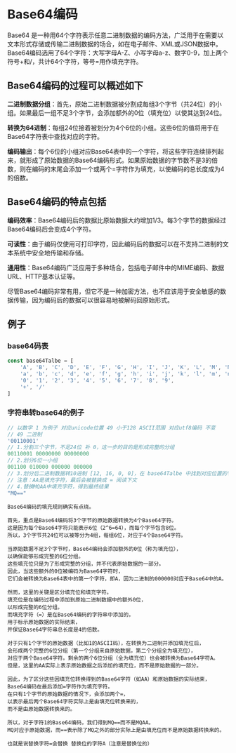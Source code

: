 # Base64编码
Base64 是一种用64个字符表示任意二进制数据的编码方法，广泛用于在需要以文本形式存储或传输二进制数据的场合，如在电子邮件、XML或JSON数据中。Base64编码选用了64个字符：大写字母A-Z、小写字母a-z、数字0-9，加上两个符号+和/，共计64个字符，等号=用作填充字符。

## Base64编码的过程可以概述如下

**二进制数据分组**：首先，原始二进制数据被分割成每组3个字节（共24位）的小组。如果最后一组不足3个字节，会添加额外的0位（填充位）以使其达到24位。

**转换为64进制**：每组24位接着被划分为4个6位的小组。这些6位的值将用于在Base64字符表中查找对应的字符。

**编码输出**：每个6位的小组对应Base64表中的一个字符，将这些字符连续排列起来，就形成了原始数据的Base64编码形式。如果原始数据的字节数不是3的倍数，则在编码的末尾会添加一个或两个=字符作为填充，以使编码的总长度成为4的倍数。

## Base64编码的特点包括

**编码效率**：Base64编码后的数据比原始数据大约增加1/3。每3个字节的数据经过Base64编码后会变成4个字符。

**可读性**：由于编码仅使用可打印字符，因此编码后的数据可以在不支持二进制的文本系统中安全地传输和存储。

**通用性**：Base64编码广泛应用于多种场合，包括电子邮件中的MIME编码、数据URL、HTTP基本认证等。

尽管Base64编码非常有用，但它不是一种加密方法，也不应该用于安全敏感的数据传输，因为编码后的数据可以很容易地被解码回原始形式。

## 例子
### base64码表
```js
const base64Talbe = [
    'A', 'B', 'C', 'D', 'E', 'F', 'G', 'H', 'I', 'J', 'K', 'L', 'M', 'N', 'O', 'P', 'Q', 'R', 'S', 'T', 'U', 'V', 'W', 'X', 'Y', 'Z', 
    'a', 'b', 'c', 'd', 'e', 'f', 'g', 'h', 'i', 'j', 'k', 'l', 'm', 'n', 'o', 'p', 'q', 'r', 's', 't', 'u', 'v', 'w', 'x', 'y', 'z',
    '0', '1', '2', '3', '4', '5', '6', '7', '8', '9',
    '+', '/'
]
```
### 字符串转base64的例子
```js
// 以数字 1 为例子 对应unicode位置 49 小于128 ASCII范围 对应utf8编码 不变
// 49 二进制
'00110001'
// 1.分割三个字节，不足24位 补 0，这一步的目的是形成完整的分组
00110001 00000000 00000000
// 2.划分6位一小组
001100 010000 000000 000000
// 3.划分后二进制数据转10进制 [12, 16, 0, 0]，在 base64Talbe 中找到对应位置的字符可以得到 MQAA
// 注意：AA是填充字符，最后会被替换成 = 阅读下文
// 4.替换MQAA中填充字符，得到最终结果
"MQ=="
```
``` info
Base64编码的填充规则确实有点绕。

首先，重点是Base64编码将3个字节的原始数据转换为4个Base64字符。
这是因为每个Base64字符只能表示6位（2^6=64），而每个字节包含8位。
所以，3个字节共24位可以被等分为4组，每组6位，对应于4个Base64字符。

当原始数据不足3个字节时，Base64编码会添加额外的0位（称为填充位），
以确保能够形成完整的6位分组。
这些填充位只是为了形成完整的分组，并不代表原始数据的一部分。
因此，当这些额外的0位被编码为Base64字符时，
它们会被转换为Base64表中的第一个字符，即A，因为二进制的000000对应于Base64中的A。

然而，这里的关键是区分填充位和填充字符。
填充位是在编码过程中添加到原始二进制数据中的额外0位，
以形成完整的6位分组。
而填充字符（=）是在Base64编码的字符串中添加的，
用于标示原始数据的实际结束，
并保证Base64字符串总长度是4的倍数。

对于只有1个字节的原始数据（比如1的ASCII码），在转换为二进制并添加填充位后，
会形成两个完整的6位分组（第一个分组来自原始数据，第二个分组全为填充位），
对应于两个Base64字符。剩余的两个6位分组（全为填充位）也会被转换为Base64字符A。
但是，这里的AA实际上表示原始数据之后添加的填充位，而不是原始数据的一部分。

因此，为了区分这些因填充位转换得到的Base64字符（如AA）和原始数据的实际结束，
Base64编码在最后添加=字符作为填充字符。
在只有1个字节的原始数据的情况下，会添加两个=，
以表示最后两个Base64字符实际上是由填充位转换来的，
而不是由原始数据转换来的。

所以，对于字符1的Base64编码，我们得到MQ==而不是MQAA。
MQ对应于原始数据，而==表示除了MQ之外的部分实际上是由填充位而不是原始数据转换来的。

也就是说替换字符=会替换 替换位的字符A（注意是替换位的）
```